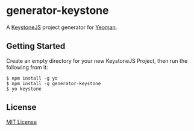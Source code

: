 # generator-keystone 

A [KeystoneJS](http://keystonejs.com) project generator for [Yeoman](http://yeoman.io).

## Getting Started

Create an empty directory for your new KeystoneJS Project, then run the following from it:

```
$ npm install -g yo
$ npm install -g generator-keystone
$ yo keystone
```


## License

[MIT License](http://en.wikipedia.org/wiki/MIT_License)
